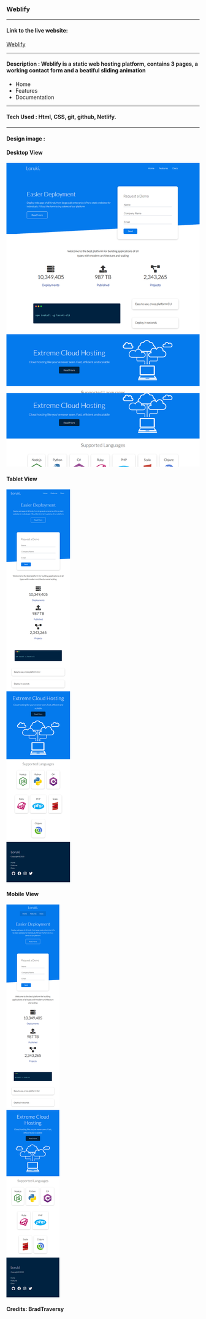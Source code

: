 ### Weblify
___

#### Link to the live website:
[Weblify](https://weblifyhost.netlify.app/ "weblify live site")
___

#### Description : Weblify is a static web hosting platform, contains 3 pages, a working contact form and a beatiful sliding animation
 * Home
 * Features
 * Documentation
____

#### Tech Used : Html, CSS, git, github, Netlify.
___

#### Design image :

#### Desktop View
![Weblify SS](design/DesktopView.png "Desktop View")

#### Tablet View

![Weblify SS](design/TabletView.png "Tablet View")

#### Mobile View

![Weblify SS](design/MobileView.png "Mobile View")

#### Credits: BradTraversy 